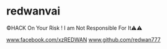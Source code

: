 # redwanvai
©HACK On Your Risk ! I am Not Responsible For It⚠️⚠️


www.facebook.com/xzREDWAN
www.github.com/redwan777
